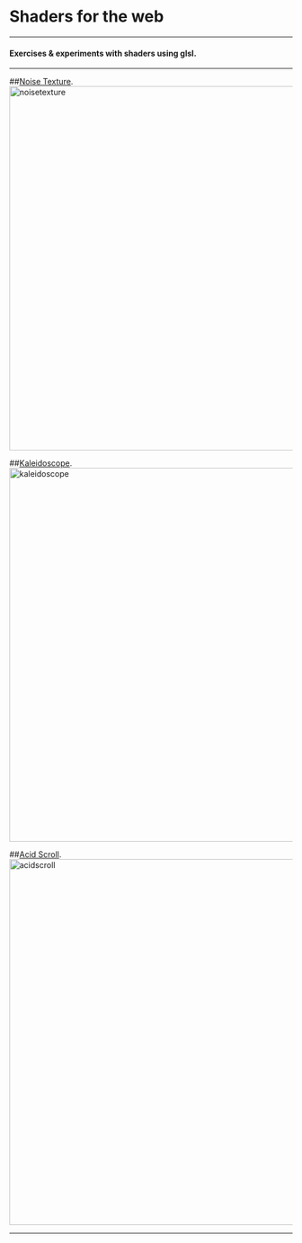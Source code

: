 # Shaders for the web

---

#### Exercises & experiments with shaders using glsl.

---

##[Noise Texture](https://johnalexanderberg.github.io/shadersfortheweb/03-noise-texture/index.html).<img width="648" alt="noisetexture" src="https://user-images.githubusercontent.com/72527002/147860907-25d658da-491c-470f-b574-91cbe8fc35b5.png">

##[Kaleidoscope](https://johnalexanderberg.github.io/shadersfortheweb/02-kaleidoscope/index.html).<img width="665" alt="kaleidoscope" src="https://user-images.githubusercontent.com/72527002/147860893-cacc56de-8728-474e-8981-4fa63c130a9a.png">

##[Acid Scroll](https://johnalexanderberg.github.io/shadersfortheweb/04-neon-nights/index.html).<img width="651" alt="acidscroll" src="https://user-images.githubusercontent.com/72527002/147860929-fbd4f73a-824a-4027-aee4-9d695f5285ee.png">

---
